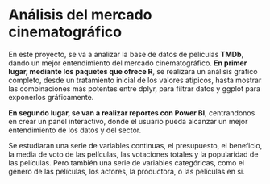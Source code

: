 # Análisis del mercado cinematográfico 
En este proyecto, se va a analizar la base de datos de películas **TMDb**, dando un mejor entendimiento del mercado cinematográfico. **En primer lugar, mediante los paquetes que ofrece R**, se realizará un análisis gráfico completo, desde un tratamiento inicial de los valores atípicos, hasta mostrar las combinaciones más potentes entre dplyr, para filtrar datos y ggplot para exponerlos gráficamente. 

**En segundo lugar, se van a realizar reportes con Power BI**, centrandonos en crear un panel interactivo, donde el usuario pueda alcanzar un mejor entendimiento de los datos y del sector.

Se estudiaran una serie de variables continuas, el presupuesto, el beneficio, la media de voto de las películas, las votaciones totales y la popularidad de las películas. Pero también una serie de variables categóricas, como el género de las películas, los actores, la productora, o las películas en si.

